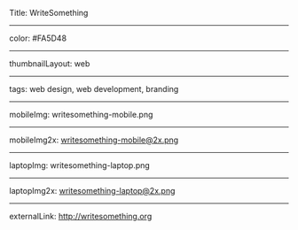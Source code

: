Title: WriteSomething

----

color: #FA5D48

----

thumbnailLayout: web

----

tags: web design, web development, branding

----

mobileImg: writesomething-mobile.png

----

mobileImg2x: writesomething-mobile@2x.png

----

laptopImg: writesomething-laptop.png

----

laptopImg2x: writesomething-laptop@2x.png

----

externalLink: http://writesomething.org
